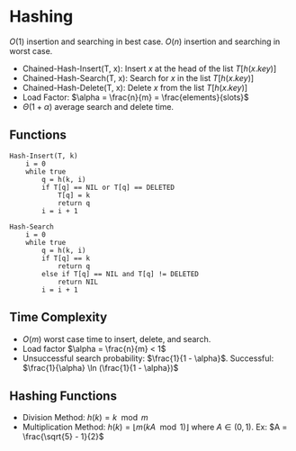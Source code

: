 # Hashing

$O(1)$ insertion and searching in best case.
$O(n)$ insertion and searching in worst case.

- Chained-Hash-Insert(T, x): Insert $x$ at the head of the list $T[h(x.key)]$
- Chained-Hash-Search(T, x): Search for $x$ in the list $T[h(x.key)]$
- Chained-Hash-Delete(T, x): Delete $x$ from the list $T[h(x.key)]$
- Load Factor: $\alpha = \frac{n}{m} = \frac{elements}{slots}$
- $\Theta(1 + \alpha)$ average search and delete time.

## Functions

```text
Hash-Insert(T, k)
    i = 0
    while true
        q = h(k, i)
        if T[q] == NIL or T[q] == DELETED
            T[q] = k
            return q
        i = i + 1
```

```text
Hash-Search
    i = 0
    while true
        q = h(k, i)
        if T[q] == k
            return q
        else if T[q] == NIL and T[q] != DELETED
            return NIL
        i = i + 1
```

## Time Complexity

- $O(m)$ worst case time to insert, delete, and search.
- Load factor $\alpha = \frac{n}{m} < 1$
- Unsuccessful search probability: $\frac{1}{1 - \alpha}$. Successful: $\frac{1}{\alpha} \ln (\frac{1}{1 - \alpha})$

## Hashing Functions

- Division Method: $h(k) = k \mod m$
- Multiplication Method: $h(k) = \lfloor m(kA \mod 1) \rfloor$ where $A \in (0, 1)$. Ex: $A = \frac{\sqrt{5} - 1}{2}$
